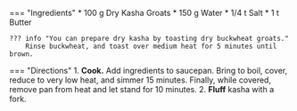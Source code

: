 === "Ingredients"
    * 100 g Dry Kasha Groats
    * 150 g Water
    * 1/4 t Salt
    * 1 t Butter

    ??? info "You can prepare dry kasha by toasting dry buckwheat groats."
        Rinse buckwheat, and toast over medium heat for 5 minutes until brown.

=== "Directions"
    1. **Cook.** Add ingredients to saucepan. Bring to boil, cover, reduce to very low heat, and simmer 15 minutes. Finally, while covered, remove pan from heat and let stand for 10 minutes.
    2. **Fluff** kasha with a fork.

[^bittman]: {{ cite.bittman_how_to_cook_everything }} 451, 477-9.
